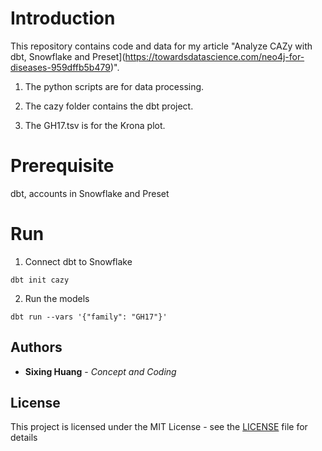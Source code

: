 

# Introduction

  

  

This repository contains code and data for my article "Analyze CAZy with dbt, Snowflake and Preset](https://towardsdatascience.com/neo4j-for-diseases-959dffb5b479)".

1. The python scripts are for data processing.

  

2. The cazy folder contains the dbt project.

  
3. The GH17.tsv is for the Krona plot. 

# Prerequisite

dbt, accounts in Snowflake and Preset
  

# Run

  
  
1. Connect dbt to Snowflake
```console
dbt init cazy
```
 
2. Run the models
```console
dbt run --vars '{"family": "GH17"}'
```


## Authors

  

*  **Sixing Huang** - *Concept and Coding*

  

## License

  

This project is licensed under the MIT License - see the [LICENSE](LICENSE) file for details
